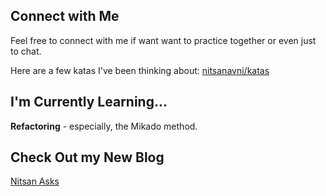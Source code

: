 ## Connect with Me

Feel free to connect with me if want want to practice together or even just to chat.

Here are a few katas I've been thinking about: [nitsanavni/katas](https://github.com/nitsanavni/katas)

## I'm Currently Learning...

**Refactoring** - especially, the Mikado method.

## Check Out my New Blog

[Nitsan Asks](https://nitsanavni.github.io/)

